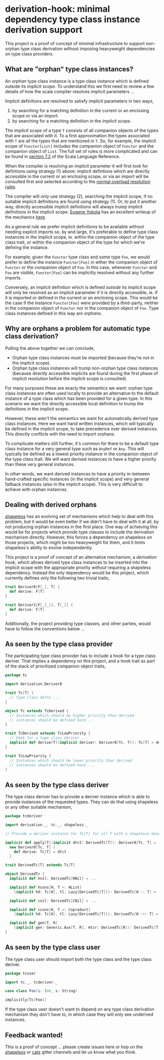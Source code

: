 # derivation-hook: minimal dependency type class instance derivation support

This project is a proof of concept of minimal infrastructure to support non-orphan type class derivation without
imposing heavyweight dependencies on type class providers.

## What are "orphan" type class instances?

An _orphan_ type class instance is a type class instance which is defined outside its _implicit scope_. To understand
this we first need to review a few details of how the scala compiler resolves implicit parameters ...

Implicit definitions are resolved to satisfy implicit parameters in two ways,

1. by searching for a matching definition in the current or an enclosing scope or via an import.
2. by searching for a matching definition in the _implicit scope_.

The _implicit scope_ of a type `T` consists of all companion objects of the types that are associated with it. To a
first approximation the types associated with `T` are all the types that are mentioned in `T`. So, for example, the
implicit scope of `Functor[List]` includes the companion object of `Functor` and the companion object of `List`. The
full set of rules is more complicated and can be found in [section 7.2][sls-7.2] of the Scala Language Reference.

When the compiler is resolving an implicit parameter it will first look for defintions using strategy (1) above:
implicit defintions which are directly accessible in the current or an enclosing scope, or via an import will be
consulted first and selected according to the [normal overload resolution rules][sls-6.26.3].

The compiler will _only_ use strategy (2), searching the implicit scope, if no suitable implicit definitions are found
using strategy (1). Or, to put it another way, directly accessible implicit definitions will always trump implicit
definitions in the implicit scope. [Eugene Yokota][eed3si9n] has an excellent writeup of the mechanics
[here][import-tax].

As a general rule we prefer implicit definitions to be available without needing explicit imports so, by and large,
it's preferable to define type class instances in the implicit scope, ie. within the companion object of the type
class trait, or within the companion object of the type for which we're defining the instance.

For example, given the `Functor` type class and some type `Foo`, we would prefer to define the instance `Functor[Foo]`
in either the companion object of `Functor` or the companion object of `Foo`. In this case, whenever `Functor` and
`Foo` are visible, `Functor[Foo]` can be implicitly resolved without any further imports.

Conversely, an implicit definition which is defined _outside_ its implicit scope will only be resolved as an implicit
parameter if it is directly accessible, ie. if it is imported or defined in the current or an enclosing scope. This
would be the case if the instance `Functor[Foo]` were provided by a third-party, neither in the companion object of
`Functor` nor in the companion object of `Foo`. Type class instances defined in this way are _orphans_.

## Why are orphans a problem for automatic type class derivation?

Pulling the above together we can conclude,

+ Orphan type class instances must be imported (because they're not in the implicit scope).
+ Orphan type class instances will trump non-orphan type class instances (because directly accessible implicits are
  found during the first phase of implicit resolution before the implicit scope is consulted).

For many purposes these are exacly the semantics we want: orphan type class instances are often used locally to
provide an alternative to the default instance of a type class which has been provided for a given type. In this
scenario we want the directly accessible local definition to trump the definitions in the implicit scope.

However, these aren't the semantics we want for automatically derived type class instances. Here we want hand written
instances, which will typically be defined in the implicit scope, to take precedence over derived instances. This
directly conflicts with the need to import orphans.

To complicate matters still further, it's common for there to be a default type class instance for a very general type
such as `AnyRef` or `Any`. This will typically be defined as a lowest priority instance in the companion object of the
type class trait. We will want derived instances to have a higher priority than these very general instances.

In other words, we want derived instances to have a priority in-between hand-crafted specific instances (in the
implicit scope) and very general fallback instances (also in the implicit scope). This is very difficult to achieve
with orphan instances.

## Dealing with derived orphans

[shapeless][shapeless] has an evolving set of mechanisms which help to deal with this problem, but it would be even
better if we didn't have to deal with it at all, by not producing orphan instances in the first place. One way of
achieving this would be for projects which provide type classes to include the derivation mechanism directly. However,
this forces a dependency on shapeless on those projects, which might be too heavyweight for them, and it limits
shapeless's ability to evolve independently.

This project is a proof of concept of an alternative mechanism, a _derivation hook_, which allows derived type class
instances to be inserted into the implicit scope with the appropriate priority _without_ requiring a shapeless
dependency. Instead the only dependency would be this project, which currently defines only the following two trivial
traits,

```scala
trait Deriver0[F[_], T] {
  def derive: F[T]
}

trait Deriver1[F[_[_]], T[_]] {
  def derive: F[T]
}
```

Additionally, the project providing type classes, and other parties, would have to follow the conventions below
...

## As seen by the type class provider

The participating type class provider has to include a hook for a type class deriver. That implies a dependency on
this project, and a hook trait as part of the stack of prioritized companion object traits,

```scala
package tc

import derivation.Deriver0

trait Tc[T] {
  // Type class defns ...
}

object Tc extends TcDerived {
  // Instances which should be higher priority than derived
  // instances should be defined here ...
}

trait TcDerived extends TcLowPriority {
  // Hook for a type class deriver ...
  implicit def derive[T](implicit deriver: Deriver0[Tc, T]): Tc[T] = deriver.derive
}

trait TcLowPriority {
  // Instances which should be lower priority than derived
  // instances should be defined here ...
}
```

## As seen by the type class deriver

The type class deriver has to provide a deriver instance which is able to provide instances of the requested types.
They can do that using shapeless or any other suitable mechanism,

```scala
package tcderiver

import derivation._, tc._, shapeless._

// Provide a deriver instance for Tc[T] for all T with a shapeless Generic instance

implicit def apply[T](implicit dtct: DerivedTc[T]): Deriver0[Tc, T] =
  new Deriver0[Tc, T] {
    def derive: Tc[T] = dtct
  }

trait DerivedTc[T] extends Tc[T]

object DerivedTc {
  implicit def hnil: DerivedTc[HNil] = ...

  implicit def hcons[H, T <: HList]
    (implicit hd: Tc[H], tl: Lazy[DerivedTc[T]]): DerivedTc[H :: T] = ...

  implicit def cnil: DerivedTc[CNil] = ...

  implicit def ccons[H, T <: Coproduct]
    (implicit hd: Tc[H], tl: Lazy[DerivedTc[T]]): DerivedTc[H :+: T] = ...

  implicit def gen[T, R]
    (implicit gen: Generic.Aux[T, R], mtcr: DerivedTc[R]): DerivedTc[T] = ...
}

```

## As seen by the type class user

The type class user should import both the type class and the type class deriver.

```scala
package tcuser

import tc._, tcderiver._

case class Foo(i: Int, s: String)

implicitly[Tc[Foo]]
```

If the type class user doesn't want to depend on any type class derivation mechanism they don't have to, in which case
they will only see underived instances.

## Feedback wanted!

This is a proof of concept ... please create issues here or hop on the [shapeless][shapeless-gitter] or
[cats][cats-gitter] gitter channels and let us know what you think.

[sls-7.2]: http://scala-lang.org/files/archive/spec/2.11/07-implicits.html#implicit-parameters
[sls-6.26.3]: http://scala-lang.org/files/archive/spec/2.11/06-expressions.html#overloading-resolution
[eed3si9n]: https://twitter.com/eed3si9n
[import-tax]: http://eed3si9n.com/revisiting-implicits-without-import-tax
[shapeless]: https://github.com/milessabin/shapeless
[shapeless-gitter]: https://gitter.im/milessabin/shapeless
[cats-gitter]: https://gitter.im/non/cats
